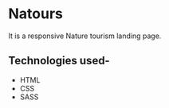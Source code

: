# Natours
It is a responsive Nature tourism landing page.

## Technologies used-
- HTML
- CSS
- SASS


